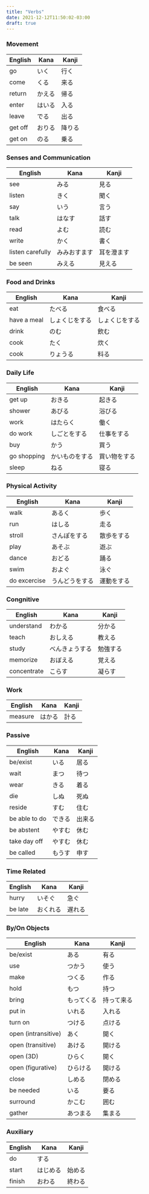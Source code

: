 ```yaml
---
title: "Verbs"
date: 2021-12-12T11:50:02-03:00
draft: true
---
```

### Movement
| English | Kana   | Kanji  |
|---------|--------|--------|
| go      | いく   | 行く   |
| come    | くる   | 来る   |
| return  | かえる | 帰る   |
| enter   | はいる | 入る   |
| leave   | でる   | 出る   |
| get off | おりる | 降りる |
| get on  | のる   | 乗る   |

### Senses and Communication
| English          | Kana         | Kanji      |
|------------------|--------------|------------|
| see              | みる         | 見る       |
| listen           | きく         | 聞く       |
| say              | いう         | 言う       |
| talk             | はなす       | 話す       |
| read             | よむ         | 読む       |
| write            | かく         | 書く       |
| listen carefully | みみおすます | 耳を澄ます |
| be seen          | みえる       | 見える     |

### Food and Drinks
| English     | Kana           | Kanji          |
|-------------|----------------|----------------|
| eat         | たべる         | 食べる         |
| have a meal | しょくじをする | しょくじをする |
| drink       | のむ           | 飲む           |
| cook        | たく           | 炊く           |
| cook        | りょうる       | 料る           |

### Daily Life
| English     | Kana           | Kanji        |
|-------------|----------------|--------------|
| get up      | おきる         | 起きる       |
| shower      | あびる         | 浴びる       |
| work        | はたらく       | 働く         |
| do work     | しごとをする   | 仕事をする   |
| buy         | かう           | 買う         |
| go shopping | かいものをする | 買い物をする |
| sleep       | ねる           | 寝る         |

### Physical Activity
| English      | Kana           | Kanji      |
|--------------|----------------|------------|
| walk         | あるく         | 歩く       |
| run          | はしる         | 走る       |
| stroll       | さんぽをする   | 散歩をする |
| play         | あそぶ         | 遊ぶ       |
| dance        | おどる         | 踊る       |
| swim         | およぐ         | 泳ぐ       |
| do excercise | うんどうをする | 運動をする |

### Congnitive
| English     | Kana           | Kanji    |
|-------------|----------------|----------|
| understand  | わかる         | 分かる   |
| teach       | おしえる       | 教える   |
| study       | べんきょうする | 勉強する |
| memorize    | おぼえる       | 覚える   |
| concentrate | こらす         | 凝らす   |

### Work
| English | Kana   | Kanji |
|---------|--------|-------|
| measure | はかる | 計る  |

### Passive
| English       | Kana   | Kanji  |
|---------------|--------|--------|
| be/exist      | いる   | 居る   |
| wait          | まつ   | 待つ   |
| wear          | きる   | 着る   |
| die           | しぬ   | 死ぬ   |
| reside        | すむ   | 住む   |
| be able to do | できる | 出来る |
| be abstent    | やすむ | 休む   |
| take day off  | やすむ | 休む   |
| be called     | もうす | 申す   |

### Time Related
| English | Kana     | Kanji  |
|---------|----------|--------|
| hurry   | いそぐ   | 急ぐ   |
| be late | おくれる | 遅れる |

### By/On Objects
| English             | Kana       | Kanji      |
|---------------------|------------|------------|
| be/exist            | ある       | 有る       |
| use                 | つかう     | 使う       |
| make                | つくる     | 作る       |
| hold                | もつ       | 持つ       |
| bring               | もってくる | 持って来る |
| put in              | いれる     | 入れる     |
| turn on             | つける     | 点ける     |
| open (intransitive) | あく       | 開く       |
| open (transitive)   | あける     | 開ける     |
| open (3D)           | ひらく     | 開く       |
| open (figurative)   | ひらける   | 開ける     |
| close               | しめる     | 閉める     |
| be needed           | いる       | 要る       |
| surround            | かこむ     | 囲む       |
| gather              | あつまる   | 集まる     |

### Auxiliary
| English | Kana     | Kanji  |
|---------|----------|--------|
| do      | する     |        |
| start   | はじめる | 始める |
| finish  | おわる   | 終わる |
